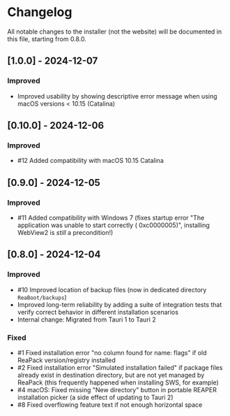 # Changelog

All notable changes to the installer (not the website) will be documented in this file, starting from 0.8.0.

## [1.0.0] - 2024-12-07

### Improved

- Improved usability by showing descriptive error message when using macOS versions < 10.15 (Catalina)

## [0.10.0] - 2024-12-06

### Improved

- #12 Added compatibility with macOS 10.15 Catalina

## [0.9.0] - 2024-12-05

### Improved

- #11 Added compatibility with Windows 7 (fixes startup error "The application was unable to start correctly (
  0xc0000005)", installing WebView2 is *still* a precondition!)

## [0.8.0] - 2024-12-04

### Improved

- #10 Improved location of backup files (now in dedicated directory `ReaBoot/backups`)
- Improved long-term reliability by adding a suite of integration tests that verify correct behavior in different
  installation scenarios
- Internal change: Migrated from Tauri 1 to Tauri 2

### Fixed

- #1 Fixed installation error "no column found for name: flags" if old ReaPack version/registry installed
- #2 Fixed installation error "Simulated installation failed" if package files already exist in destination directory,
  but are not yet managed by ReaPack (this frequently happened when installing SWS, for example)
- #4 macOS: Fixed missing "New directory" button in portable REAPER
  installation picker (a side effect of updating to Tauri 2)
- #8 Fixed overflowing feature text if not enough horizontal space